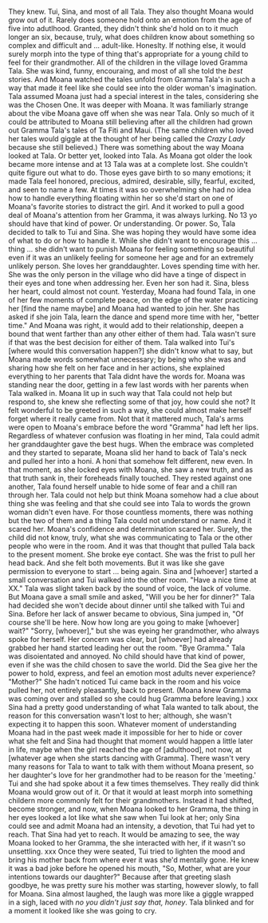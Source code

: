 They knew. Tui, Sina, and most of all Tala. They also thought Moana would grow out of it. Rarely does someone hold onto an emotion from the age of five into adutlhood. Granted, they didn't think she'd hold on to it much longer an six, because, truly, what does children know about something so complex and difficult and ... adult-like.
Honeslty. If nothing else, it would surely morph into the type of thing that's appropriate for a young child to feel for their grandmother.
All of the children in the village loved Gramma Tala. She was kind, funny, encouraing, and most of all she told the _best_ stories. And Moana watched the tales unfold from Gramma Tala's in such a way that made it feel like she could see into the older woman's imagination.  Tala assumed Moana just had a special interest in the tales, considering she was the Chosen One.
It was deeper with Moana. It was familiarly strange about the vibe Moana gave off when she was near Tala. Only so much of it could be attributed to Moana still believing after all the children had grown out Gramma Tala's tales of Ta Fiti and Maui. (The same  children who loved her tales would giggle at the thought of her being called the _Crazy Lady_ because she still believed.)
There was something about the way Moana looked at Tala. Or better yet, looked into Tala. As Moana got older the look became more intense and at 13 Tala was at a complete lost. She couldn't quite figure out what to do.
Those eyes gave birth to so many emotions; it made Tala feel honored, precious, admired, desirable, silly, fearful, excited, and seen to name a few. At times it was so overwhelming she had no idea how to handle everything floating within her so she'd start on one of Moana's favorite stories to distract the girl. And it worked to pull a good deal of Moana's attention from her Gramma, it was always lurking.
No 13 yo should have that kind of power. Or understanding. Or power.
So, Tala decided to talk to Tui and Sina. She was hoping they would have some idea of what to do or how to handle it. While she didn't want to encourage this ... thing ... she didn't want to punish Moana for feeling something so beautiful even if it was an unlikely feeling for someone her age and for an extremely unlikely person.
She loves her granddaughter. Loves spending time with her. She was the only person in the village who did have a tinge of dispect in their eyes and tone when addressing her. Even her son had it. Sina, bless her heart, could almost not count.
Yesterday, Moana had found Tala, in one of her few moments of complete peace, on the edge of the water practicing her [find the name maybe] and Moana had wanted to join her. She has asked if she join Tala, learn the dance and spend more time with her, "better time." And Moana was right, it would add to their relationship, deepen a bound that went farther than any other either of them had. Tala wasn't sure if that was the best decision for either of them.
Tala walked into Tui's [where would this conversation happen?] she didn't know what to say, but Moana made words somewhat unnecessary; by being who she was and sharing how she felt on her face and in her actions, she explained everything to her parents that Tala didnt have the words for. Moana was standing near the door, getting in a few last words with her parents when Tala walked in. Moana lit up in such way that Tala could not help but respond to, she knew she reflecting some of that joy, how could she not? It felt wonderful to be greeted in such a way, she could almost make herself forget where it really came from. Not that it mattered much, Tala's arms were open to Moana's embrace before the word "Gramma" had left her lips. Regardless of whatever confusion was floating in her mind, Tala could admit her granddaughter gave the best hugs. When the embrace was completed and they started to separate, Moana slid her hand to back of Tala's neck and pulled her into a honi. A honi that somehow felt different, new even. In that moment, as she locked eyes with Moana, she saw a new truth, and as that truth sank in, their foreheads finally touched. They rested against one another, Tala found herself unable to hide some of fear and a chill ran through her. Tala could not help but think Moana somehow had a clue about thing she was feeling and that she could see into Tala to words the grown woman didn't even have. For those countless moments, there was nothing but the two of them and a thing Tala could not understand or name. And it scared her. Moana's confidence and determination scared her. Surely, the child did not know, truly, what she was communicating to Tala or the other people who were in the room. And it was that thought that pulled Tala back to the present moment. She broke eye contact. She was the frist to pull her head back. And she felt both movements. But it was like she gave permission to everyone to start ... being again. Sina and [whoever] started a small conversation and Tui walked into the other room.
"Have a nice time at XX." Tala was slight taken back by the sound of voice, the lack of volume.
But Moana gave a small smile and asked, "Will you be her for dinner?"
Tala had decided she won't decide about dinner until she talked with Tui and Sina. Before her lack of answer became to obvious, Sina jumped in, "Of course she'll be here. Now how long are you going to make [whoever] wait?"
"Sorry, [whoever]," but she was eyeing her grandmother, who always spoke for herself. Her concern was clear, but [whoever] had already grabbed her hand started leading her out the room. "Bye Gramma."
Tala was disoientated and annoyed. No child should have that kind of power, even if she was the child chosen to save the world. Did the Sea give her the power to hold, express, and feel an emotion most adults never experience?
"Mother?" She hadn't noticed Tui came back in the room and his voice pulled her, not entirely pleasantly, back to present.
(Moana knew Gramma was coming over and stalled so she could hug Gramma before leaving.)
xxx
Sina had a pretty good understanding of what Tala wanted to talk about, the reason for this conversation wasn't lost to her; although, she wasn't expecting it to happen this soon. Whatever moment of understanding Moana had in the past week made it impossible for her to hide or cover what she felt and Sina had thought that moment would happen a little later in life, maybe when the girl reached the age of [adulthood], not now, at [whatever age when she starts dancing with Gramma]. There wasn't very many reasons for Tala to want to talk with them without Moana present, so her daughter's love for her grandmother had to be reason for the 'meeting.'
Tui and she had spoke about it a few times themselves. They really did think Moana would grow out of it. Or that it would at least morph into something childern more commonly felt for their grandmothers. Instead it had shifted, become stronger, and now, when Moana looked to her Gramma, the thing in her eyes looked a lot like what she saw when Tui look at her; only Sina could see and admit Moana had an intensity, a devotion, that Tui had yet to reach. That Sina had yet to reach.
It would be amazing to see, the way Moana looked to her Gramma, the she interacted with her, if it wasn't so unsettling.
xxx
Once they were seated, Tui tried to lighten the mood and bring his mother back from where ever it was she'd mentally gone. He knew it was a bad joke before he opened his mouth, "So, Mother, what are your intentions towards our daughter?" Because after that greeting slash goodbye, he was pretty sure his mother was starting, however slowly, to fall for Moana. 
Sina almost laughed, the laugh was more like a giggle wrapped in a sigh, laced with _no you didn't just say that, honey_.
Tala blinked and for a moment it looked like she was going to cry.

